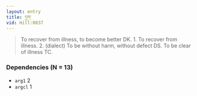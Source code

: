 ```yaml
---
layout: entry
title: དྲག་
vid: Hill:0837
---
```

> To recover from illness, to become better DK. 1. To recover from illness. 2. (dialect) To be without harm, without defect DS. To be clear of illness TC.
### Dependencies (N = 13)
* `arg1` 2
* `argcl` 1
